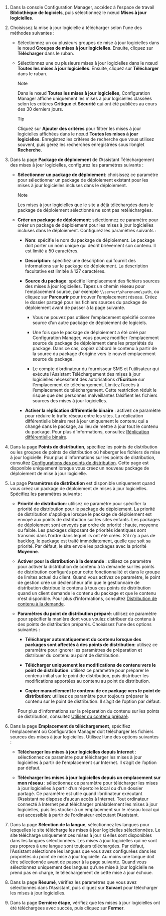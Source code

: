 1.  Dans la console Configuration Manager, accédez à l’espace de travail **Bibliothèque de logiciels**, puis sélectionnez le nœud **Mises à jour logicielles**.  

2.  Choisissez la mise à jour logicielle à télécharger selon l'une des méthodes suivantes :  

    -   Sélectionnez un ou plusieurs groupes de mise à jour logicielles dans le nœud **Groupes de mises à jour logicielles**. Ensuite, cliquez sur **Télécharger** dans le ruban.  

    -   Sélectionnez une ou plusieurs mises à jour logicielles dans le nœud **Toutes les mises à jour logicielles**. Ensuite, cliquez sur **Télécharger** dans le ruban.  

        > [!NOTE]  
        >  Dans le nœud **Toutes les mises à jour logicielles**, Configuration Manager affiche uniquement les mises à jour logicielles classées selon les critères **Critique** et **Sécurité** qui ont été publiées au cours des 30 derniers jours.  

        > [!TIP]  
        >  Cliquez sur **Ajouter des critères** pour filtrer les mises à jour logicielles affichées dans le nœud **Toutes les mises à jour logicielles**. Enregistrez les critères de recherche que vous utilisez souvent, puis gérez les recherches enregistrées sous l’onglet **Recherche**.  


3.  Dans la page **Package de déploiement** de l’Assistant Téléchargement des mises à jour logicielles, configurez les paramètres suivants :  

    -  **Sélectionner un package de déploiement**: choisissez ce paramètre pour sélectionner un package de déploiement existant pour les mises à jour logicielles incluses dans le déploiement.  

        > [!NOTE]  
        >  Les mises à jour logicielles que le site a déjà téléchargées dans le package de déploiement sélectionné ne sont pas retéléchargées.  

    -  **Créer un package de déploiement**: sélectionnez ce paramètre pour créer un package de déploiement pour les mises à jour logicielles incluses dans le déploiement. Configurez les paramètres suivants :  

        -   **Nom**: spécifie le nom du package de déploiement. Le package doit porter un nom unique qui décrit brièvement son contenu. Il est limité à 50 caractères.  

        -   **Description**: spécifiez une description qui fournit des informations sur le package de déploiement. La description facultative est limitée à 127 caractères.    

        -   **Source du package**: spécifie l’emplacement des fichiers sources des mises à jour logicielles. Tapez un chemin réseau pour l’emplacement source, par exemple `\\server\sharename\path`, ou cliquez sur **Parcourir** pour trouver l’emplacement réseau. Créez le dossier partagé pour les fichiers sources du package de déploiement avant de passer à la page suivante.  

             - Vous ne pouvez pas utiliser l’emplacement spécifié comme source d’un autre package de déploiement de logiciels.  

             - Une fois que le package de déploiement a été créé par Configuration Manager, vous pouvez modifier l’emplacement source du package de déploiement dans les propriétés du package. Dans ce cas, copiez d’abord le contenu à partir de la source du package d’origine vers le nouvel emplacement source du package.  

             -  Le compte d’ordinateur du fournisseur SMS et l’utilisateur qui exécute l’Assistant Téléchargement des mises à jour logicielles nécessitent des autorisations d’**Écriture** sur l’emplacement de téléchargement. Limitez l’accès à l’emplacement de téléchargement. Cette restriction réduit le risque que des personnes malveillantes falsifient les fichiers sources des mises à jour logicielles.  

        - **Activer la réplication différentielle binaire** : activez ce paramètre pour réduire le trafic réseau entre les sites. La réplication différentielle binaire met à jour uniquement le contenu qui a changé dans le package, au lieu de mettre à jour tout le contenu du package. Pour plus d’informations, consultez [Réplication différentielle binaire](/sccm/core/plan-design/hierarchy/fundamental-concepts-for-content-management#binary-differential-replication).  

4.  Dans la page **Points de distribution**, spécifiez les points de distribution ou les groupes de points de distribution où héberger les fichiers de mise à jour logicielle. Pour plus d’informations sur les points de distribution, consultez [Configurations des points de distribution](/sccm/core/servers/deploy/configure/install-and-configure-distribution-points#bkmk_configs). Cette page est disponible uniquement lorsque vous créez un nouveau package de déploiement de mise à jour logicielle.  

5.  La page **Paramètres de distribution** est disponible uniquement quand vous créez un package de déploiement de mises à jour logicielles. Spécifiez les paramètres suivants :  

    -   **Priorité de distribution**: utilisez ce paramètre pour spécifier la priorité de distribution pour le package de déploiement. La priorité de distribution s'applique lorsque le package de déploiement est envoyé aux points de distribution sur les sites enfants. Les packages de déploiement sont envoyés par ordre de priorité : haute, moyenne ou faible. Les packages disposant de priorités identiques sont transmis dans l'ordre dans lequel ils ont été créés. S’il n’y a pas de backlog, le package est traité immédiatement, quelle que soit sa priorité. Par défaut, le site envoie les packages avec la priorité **Moyenne**.  

    -   **Activer pour la distribution à la demande** : utilisez ce paramètre pour activer la distribution de contenu à la demande sur les points de distribution configurés pour cette fonctionnalité et dans le groupe de limites actuel du client. Quand vous activez ce paramètre, le point de gestion crée un déclencheur afin que le gestionnaire de distribution distribue le contenu à tous ces points de distribution quand un client demande le contenu du package et que le contenu n’est disponible. Pour plus d’informations, consultez [Distribution de contenu à la demande](/sccm/core/plan-design/hierarchy/fundamental-concepts-for-content-management#on-demand-content-distribution).  

    -   **Paramètres du point de distribution préparé**: utilisez ce paramètre pour spécifier la manière dont vous voulez distribuer du contenu à des points de distribution préparés. Choisissez l'une des options suivantes :  

        -   **Télécharger automatiquement du contenu lorsque des packages sont affectés à des points de distribution**: utilisez ce paramètre pour ignorer les paramètres de préparation et distribuer du contenu au point de distribution.   

        -   **Télécharger uniquement les modifications de contenu vers le point de distribution**: utilisez ce paramètre pour préparer le contenu initial sur le point de distribution, puis distribuer les modifications apportées au contenu au point de distribution.  

        -   **Copier manuellement le contenu de ce package vers le point de distribution**: utilisez ce paramètre pour toujours préparer le contenu sur le point de distribution. Il s’agit de l’option par défaut.  

        Pour plus d’informations sur la préparation du contenu sur les points de distribution, consultez [Utiliser du contenu préparé](/sccm/core/servers/deploy/configure/deploy-and-manage-content#bkmk_prestage).  


6.  Dans la page **Emplacement de téléchargement**, spécifiez l’emplacement où Configuration Manager doit télécharger les fichiers sources des mises à jour logicielles. Utilisez l’une des options suivantes :  

    -   **Télécharger les mises à jour logicielles depuis Internet** : sélectionnez ce paramètre pour télécharger les mises à jour logicielles à partir de l’emplacement sur Internet. Il s’agit de l’option par défaut.  

    -   **Télécharger les mises à jour logicielles depuis un emplacement sur mon réseau** : sélectionnez ce paramètre pour télécharger les mises à jour logicielles à partir d’un répertoire local ou d’un dossier partagé. Ce paramètre est utile quand l’ordinateur exécutant l’Assistant ne dispose d’aucun accès à Internet. Tout ordinateur connecté à Internet peut télécharger préalablement les mises à jour logicielles, puis les stocker à un emplacement sur le réseau local qui est accessible à partir de l’ordinateur exécutant l’Assistant.  


7.  Dans la page **Sélection de la langue**, sélectionnez les langues pour lesquelles le site télécharge les mises à jour logicielles sélectionnées. Le site télécharge uniquement ces mises à jour si elles sont disponibles dans les langues sélectionnées. Les mises à jour logicielles qui ne sont pas propres à une langue sont toujours téléchargées. Par défaut, l’Assistant sélectionne les langues que vous avez configurées dans les propriétés du point de mise à jour logicielle. Au moins une langue doit être sélectionnée avant de passer à la page suivante. Quand vous sélectionnez uniquement des langues qu’une mise à jour logicielle ne prend pas en charge, le téléchargement de cette mise à jour échoue.  

8. Dans la page **Résumé**, vérifiez les paramètres que vous avez sélectionnés dans l’Assistant, puis cliquez sur **Suivant** pour télécharger les mises à jour logicielles.  

9. Dans la page **Dernière étape**, vérifiez que les mises à jour logicielles ont été téléchargées avec succès, puis cliquez sur **Fermer**.  
